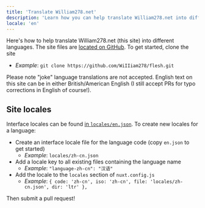 ```yaml
---
title: 'Translate William278.net'
description: 'Learn how you can help translate William278.net into different languages!'
locale: 'en'
---
```


Here's how to help translate William278.net (this site) into different languages. The site files are [located on GitHub](https://github.com/WiIIiam278/flesg). To get started, clone the site 
* *Example*: `git clone https://github.com/WiIIiam278/flesh.git`

Please note "joke" language translations are not accepted. English text on this site can be in either British/American English (I still accept PRs for typo corrections in English of course!).

## Site locales
Interface locales can be found [in `locales/en.json`](https://github.com/WiIIiam278/william278-site/blob/master/locales/en.json). To create new locales for a language:

* Create an interface locale file for the language code (copy `en.json` to get started) 
  * *Example*: `locales/zh-cn.json`
* Add a locale key to all existing files containing the language name
  * *Example*: `"language-zh-cn": "汉语"`
* Add the locale to the `locales` section of `nuxt.config.js` 
  * *Example*: `{ code: 'zh-cn', iso: 'zh-cn', file: 'locales/zh-cn.json', dir: 'ltr' },`

Then submit a pull request!